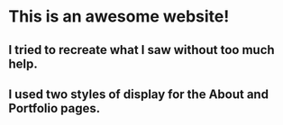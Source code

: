 # This is an awesome website!

## I tried to recreate what I saw without too much help.
## I used two styles of display for the About and Portfolio pages.
